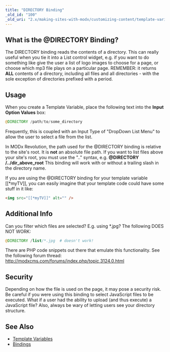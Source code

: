 ```yaml
---
title: "DIRECTORY Binding"
_old_id: "100"
_old_uri: "2.x/making-sites-with-modx/customizing-content/template-variables/bindings/directory-binding"
---
```


## What is the @DIRECTORY Binding?

The DIRECTORY binding reads the contents of a directory. This can really useful when you tie it into a List control widget, e.g. if you want to do something like give the user a list of logo images to choose for a page, or choose which mp3 file plays on a particular page. REMEMBER: it returns **ALL** contents of a directory, including all files and all directories - with the sole exception of directories prefixed with a period.

## Usage

When you create a Template Variable, place the following text into the **Input Option Values** box:

``` php 
@DIRECTORY /path/to/some_directory
```

Frequently, this is coupled with an Input Type of "DropDown List Menu" to allow the user to select a file from the list.

In MODx Revolution, the path used for the @DIRECTORY binding is relative to the site's root. It is **not** an absolute file path. If you want to list files above your site's root, you must use the ".." syntax, e.g. **@DIRECTORY /../dir\_above\_root** This binding will work with or without a trailing slash in the directory name.

If you are using the @DIRECTORY binding for your template variable \[\[\*myTV\]\], you can easily imagine that your template code could have some stuff in it like:

``` html 
<img src="[[*myTV]]" alt="" />
```

## Additional Info

Can you filter which files are selected? E.g. using \*.jpg? The following DOES NOT WORK:

``` php 
@DIRECTORY /list/*.jpg  # doesn't work!
```

There are PHP code snippets out there that emulate this functionality. See the following forum thread: <http://modxcms.com/forums/index.php/topic,3124.0.html>

## Security

Depending on how the file is used on the page, it may pose a security risk. Be careful if you were using this binding to select JavaScript files to be executed. What if a user had the ability to upload (and thus execute) a JavaScript file? Also, always be wary of letting users see your directory structure.

## See Also

- [Template Variables](building-sites/elements/template-variables "Template Variables")
- [Bindings](building-sites/elements/template-variables/bindings "Bindings")